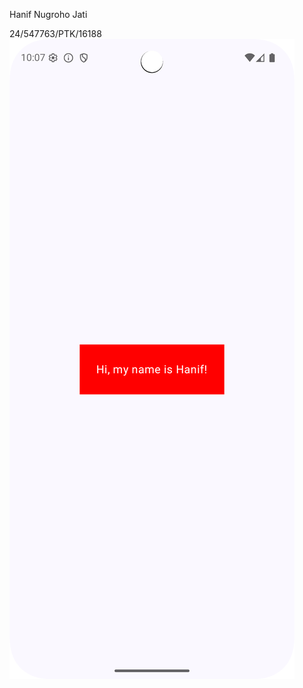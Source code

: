 Hanif Nugroho Jati

24/547763/PTK/16188
![screenshot hasil akhir aplikasi di emulator/perangkat](./Screenshot_20250428_100735.png)
